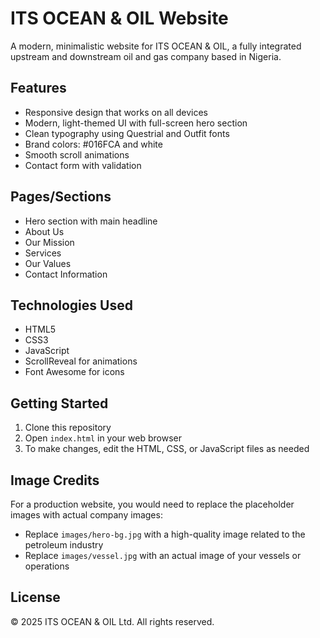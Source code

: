 # ITS OCEAN & OIL Website

A modern, minimalistic website for ITS OCEAN & OIL, a fully integrated upstream and downstream oil and gas company based in Nigeria.

## Features

- Responsive design that works on all devices
- Modern, light-themed UI with full-screen hero section
- Clean typography using Questrial and Outfit fonts
- Brand colors: #016FCA and white
- Smooth scroll animations
- Contact form with validation

## Pages/Sections

- Hero section with main headline
- About Us
- Our Mission
- Services
- Our Values
- Contact Information

## Technologies Used

- HTML5
- CSS3
- JavaScript
- ScrollReveal for animations
- Font Awesome for icons

## Getting Started

1. Clone this repository
2. Open `index.html` in your web browser
3. To make changes, edit the HTML, CSS, or JavaScript files as needed

## Image Credits

For a production website, you would need to replace the placeholder images with actual company images:

- Replace `images/hero-bg.jpg` with a high-quality image related to the petroleum industry
- Replace `images/vessel.jpg` with an actual image of your vessels or operations

## License

© 2025 ITS OCEAN & OIL Ltd. All rights reserved.
